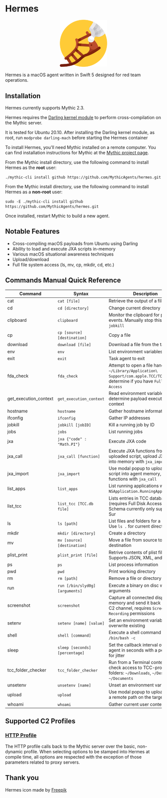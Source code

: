 # Hermes

<p align="center">
  <img alt="Hermes Logo" src="agent_icons/hermes.svg" height="30%" width="30%">
</p>

Hermes is a macOS agent written in Swift 5 designed for red team operations.

## Installation
Hermes currently supports Mythic 2.3.

Hermes requires the [Darling kernel module](https://github.com/darlinghq/darling/releases/download/v0.1.20210224/darling-dkms_0.1.20210224.testing_amd64.deb) to perform cross-compilation on the Mythic server.

It is tested for Ubuntu 20.10. After installing the Darling kernel module, as root, run `modprobe darling-mach` before starting the Hermes container

To install Hermes, you'll need Mythic installed on a remote computer. You can find installation instructions for Mythic at the [Mythic project page](https://github.com/its-a-feature/Mythic/).

From the Mythic install directory, use the following command to install Hermes as the **root** user:

```
./mythic-cli install github https://github.com/MythicAgents/hermes.git
```

From the Mythic install directory, use the following command to install Hermes as a **non-root** user:

```
sudo -E ./mythic-cli install github https://github.com/MythicAgents/hermes.git
```

Once installed, restart Mythic to build a new agent.

## Notable Features
- Cross-compiling macOS payloads from Ubuntu using Darling
- Ability to load and execute JXA scripts in-memory
- Various macOS situational awareness techniques
- Upload/download
- Full file system access (ls, mv, cp, mkdir, cd, etc.)

## Commands Manual Quick Reference

Command | Syntax | Description
------- | ------ | -----------
cat | `cat [file]` | Retrieve the output of a file
cd | `cd [directory]` | Change current directory
clipboard | `clipboard` | Monitor the clipboard for paste events. Manually stop this job with `jobkill`
cp | `cp [source] [destination]` | Copy a file
download | `download [file]` | Download a file from the target
env | `env` | List environment variables
exit | `exit` | Task agent to exit
fda_check | `fda_check` | Attempt to open a file handle to `~/Library/Application\ Support/com.apple.TCC/TCC.db` to determine if you have `Full Disk Access`
get_execution_context | `get_execution_context` | Read environment variables to determine payload execution context
hostname | `hostname` | Gather hostname information
ifconfig | `ifconfig` | Gather IP addresses
jobkill | `jobkill [jobID]` | Kill a running job by ID
jobs | `jobs` | List running jobs
jxa | `jxa {"code" : "Math.PI"}` | Execute JXA code
jxa_call | `jxa_call [function]` | Execute JXA functions from an uploaded script, upload JXA scripts into memory with `jxa_import`
jxa_import | `jxa_import` | Use modal popup to upload JXA script into agent memory, call functions with `jxa_call`
list_apps | `list_apps` | List running applications with `NSApplication.RunningApplications`
list_tcc | `list_tcc [TCC.db file]` | Lists entries in TCC database (requires Full Disk Access). Schema currently only supports Big Sur
ls | `ls [path]` | List files and folders for a directory. Use `ls .` for current directory
mkdir | `mkdir [directory]` | Create a directory
mv | `mv [source] [destination]` | Move a file from source to destination
plist_print | `plist_print [file]` | Retrive contents of plist file. Supports JSON, XML, and binary
ps | `ps` | List process information
pwd | `pwd` | Print working directory
rm | `rm [path]` | Remove a file or directory
run | `run [/bin/slyd0g] [arguments]` | Execute a binary on disc with arguments
screenshot | `screenshot` | Capture all connected displays in-memory and send it back over the C2 channel, requires `Screen Recording` permissions
setenv | `setenv [name] [value]` | Set an environment variable, will overwrite existing
shell | `shell [command]` | Execute a shell command with `/bin/bash -c`
sleep | `sleep [seconds] [percentage]` | Set the callback interval of the agent in seconds with a percentage for jitter
tcc_folder_checker | `tcc_folder_checker` | Run from a Terminal context to check access to TCC-protected folders: `~/Downloads`, `~/Desktop`, `~/Documents`
unsetenv | `unsetenv [name]` | Unset an environment variable
upload | `upload` | Use modal popup to upload a file to a remote path on the target
whoami | `whoami` | Gather current user context

## Supported C2 Profiles

### [HTTP Profile](https://github.com/MythicC2Profiles/http)

The HTTP profile calls back to the Mythic server over the basic, non-dynamic profile. When selecting options to be stamped into Hermes at compile time, all options are respected with the exception of those parameters related to proxy servers.

## Thank you

Hermes icon made by [Freepik](https://www.flaticon.com/authors/freepik)
